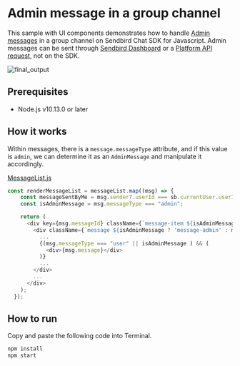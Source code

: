 # Admin message in a group channel

This sample with UI components demonstrates how to handle [Admin messages](https://sendbird.com/docs/chat/v3/platform-api/message/message-overview#2-message-types) in a group channel on Sendbird Chat SDK for Javascript. Admin messages can be sent through [Sendbird Dashboard](https://dashboard.sendbird.com) or a [Platform API request](https://sendbird.com/docs/chat/v3/platform-api/message/messaging-basics/send-a-message#1-send-a-message), not on the SDK.

![final_output](https://github.com/sendbird/sendbird-chat-sample-react/assets/104121286/af768660-7f8c-4fc9-b874-ca0b8a3543a4)

## Prerequisites

+ Node.js v10.13.0 or later

## How it works
Within messages, there is a `message.messageType` attribute, and if this value is `admin`, we can determine it as an `AdminMessage` and manipulate it accordingly.

[MessageList.js](./src/components/MessageList.js#L45-L74)
``` javascript
const renderMessageList = messageList.map((msg) => {
    const messageSentByMe = msg.sender?.userId === sb.currentUser.userId;
    const isAdminMessage = msg.messageType === "admin";

    return (
      <div key={msg.messageId} className={`message-item ${isAdminMessage ? 'message-admin' : messageSentByMe ? 'message-from-you' : ''}`}>
        <div className={`message ${isAdminMessage ? 'message-admin' : messageSentByMe ? 'message-from-you' : ''}`}>
          ...
          {(msg.messageType === "user" || isAdminMessage ) && (
            <div>{msg.message}</div>
          )}
          ...          
        </div>
        ...
      </div>
    );
  });
```

## How to run

Copy and paste the following code into Terminal.

``` bash
npm install
npm start
```
